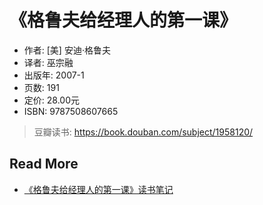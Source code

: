 # 《格鲁夫给经理人的第一课》

- 作者:  [美] 安迪·格鲁夫 
- 译者: 巫宗融 
- 出版年: 2007-1
- 页数: 191
- 定价: 28.00元
- ISBN: 9787508607665

> 豆瓣读书: https://book.douban.com/subject/1958120/



## Read More

- [《格鲁夫给经理人的第一课》读书笔记](https://www.jianshu.com/p/4df7768e502e)

